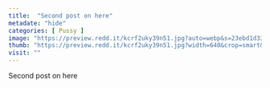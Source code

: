 ```yaml
---
title:  "Second post on here"
metadate: "hide"
categories: [ Pussy ]
image: "https://preview.redd.it/kcrf2uky39n51.jpg?auto=webp&s=23ebd1d33a77a62572e33de37ff70e2abe9b3f2f"
thumb: "https://preview.redd.it/kcrf2uky39n51.jpg?width=640&crop=smart&auto=webp&s=e1488260cf5c285ddb2341dacc410aff8abc5ddf"
visit: ""
---
```

Second post on here
